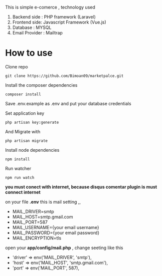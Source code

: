 This is simple e-comerce , technology used

1. Backend side : PHP framework (Laravel)
2. Frontend side: Javascript Framework (Vue.js)
3. Database : MYSQL
4. Email Provider : Mailtrap




# How to use


Clone repo

	git clone https://github.com/Bimoan09/marketpalce.git
Install the composer dependencies

	composer install
	
Save .env.example as .env and put your database credentials

Set application key

	php artisan key:generate        

And Migrate with

`php artisan migrate`

Install node dependencies

`npm install`

Run watcher

`npm run watch`


**you must conect with internet, because disqus comentar plugin is must connect internet**

on your file **.env** this is mail setting ,,

* MAIL_DRIVER=smtp
* MAIL_HOST=smtp.gmail.com
* MAIL_PORT=587
* MAIL_USERNAME={your email username}
* MAIL_PASSWORD={your email password}
* MAIL_ENCRYPTION=tls


open your **app/config/mail.php** , change seeting like this

* 'driver' => env('MAIL_DRIVER', 'smtp'),
* 'host' => env('MAIL_HOST', 'smtp.gmail.com'),
* 'port' => env('MAIL_PORT', 587),
